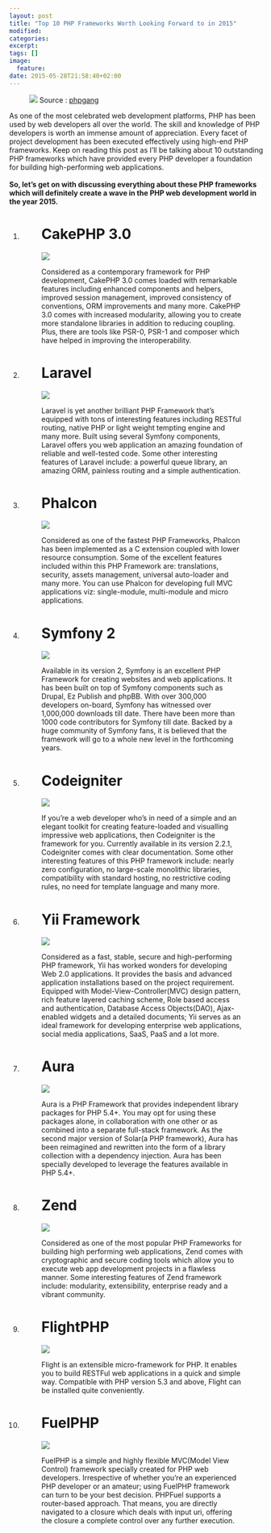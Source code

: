 ```yaml
---
layout: post
title: "Top 10 PHP Frameworks Worth Looking Forward to in 2015"
modified:
categories: 
excerpt:
tags: []
image:
  feature:
date: 2015-05-28T21:58:40+02:00
---
```


<figure>
	<img src="../images/top10FPHP/phpfram.jpg">
	Source : <a href="http://www.phpgang.com/top-10-php-frameworks-worth-looking-forward-to-in-2015_937.html">phpgang</a>
</figure>

As one of the most celebrated web development platforms, PHP has been used by web developers all over the world. The skill and knowledge of PHP developers is worth an immense amount of appreciation. Every facet of project development has been executed effectively using high-end PHP frameworks. Keep on reading this post as I’ll be talking about 10 outstanding PHP frameworks which have provided every PHP developer a foundation for building high-performing web applications.
<br><br>
<strong>So, let’s get on with discussing everything about these PHP frameworks which will definitely create a wave in the PHP web development world in the year 2015.</strong>


<ol>

<li>
	<figure>
		<h1>CakePHP 3.0</h1>
		<img src="../images/top10FPHP/cakephp.jpg">
		<p>Considered as a contemporary framework for PHP development, CakePHP 3.0 comes loaded with remarkable features including enhanced components and helpers, improved session management, improved consistency of conventions, ORM improvements and many more. CakePHP 3.0 comes with increased modularity, allowing you to create more standalone libraries in addition to reducing coupling. Plus, there are tools like PSR-0, PSR-1 and composer which have helped in improving the interoperability.</p>
	</figure>
</li>
<li>
	<figure>
		<h1>Laravel</h1>
		<img src="../images/top10FPHP/laravel.jpg">
		<p>Laravel is yet another brilliant PHP Framework that’s equipped with tons of interesting features including RESTful routing, native PHP or light weight tempting engine and many more. Built using several Symfony components, Laravel offers you web application an amazing foundation of reliable and well-tested code. Some other interesting features of Laravel include: a powerful queue library, an amazing ORM, painless routing and a simple authentication.</p>
	</figure>
</li>
<li>
	<figure>
		<h1>Phalcon</h1>
		<img src="../images/top10FPHP/phalcon.jpg">
		<p>Considered as one of the fastest PHP Frameworks, Phalcon has been implemented as a C extension coupled with lower resource consumption. Some of the excellent features included within this PHP Framework are: translations, security, assets management, universal auto-loader and many more. You can use Phalcon for developing full MVC applications viz: single-module, multi-module and micro applications.</p>
	</figure>
</li>
<li>
	<figure>
		<h1>Symfony 2</h1>
		<img src="../images/top10FPHP/symfony.jpg">
		<p>Available in its version 2, Symfony is an excellent PHP Framework for creating websites and web applications. It has been built on top of Symfony components such as Drupal, Ez Publish and phpBB. With over 300,000 developers on-board, Symfony has witnessed over 1,000,000 downloads till date. There have been more than 1000 code contributors for Symfony till date. Backed by a huge community of Symfony fans, it is believed that the framework will go to a whole new level in the forthcoming years.</p>
	</figure>
</li>
<li>
	<figure>
		<h1>Codeigniter</h1>
		<img src="../images/top10FPHP/Codeigniter.jpg">
		<p>If you’re a web developer who’s in need of a simple and an elegant toolkit for creating feature-loaded and visualling impressive web applications, then Codeigniter is the framework for you. Currently available in its version 2.2.1, Codeigniter comes with clear documentation. Some other interesting features of this PHP framework include: nearly zero configuration, no large-scale monolithic libraries, compatibility with standard hosting, no restrictive coding rules, no need for template language and many more.</p>
	</figure>
</li>
<li>
	<figure>
		<h1>Yii Framework</h1>
		<img src="../images/top10FPHP/Yii.png">
		<p>Considered as a fast, stable, secure and high-performing PHP framework, Yii has worked wonders for developing Web 2.0 applications. It provides the basis and advanced application installations based on the project requirement. Equipped with Model-View-Controller(MVC) design pattern, rich feature layered caching scheme, Role based access and authentication, Database Access Objects(DAO), Ajax-enabled widgets and a detailed documents; Yii serves as an ideal framework for developing enterprise web applications, social media applications, SaaS, PaaS and a lot more.</p>
	</figure>
</li>
<li>
	<figure>
		<h1>Aura</h1>
		<img src="../images/top10FPHP/aura.jpg">
		<p>Aura is a PHP Framework that provides independent library packages for PHP 5.4+. You may opt for using these packages alone, in collaboration with one other or as combined into a separate full-stack framework. As the second major version of Solar(a PHP framework), Aura has been reimagined and rewritten into the form of a library collection with a dependency injection. Aura has been specially developed to leverage the features available in PHP 5.4+.</p>
	</figure>
</li>
<li>
	<figure>
		<h1>Zend</h1>
		<img src="../images/top10FPHP/Zend.png">
		<p>Considered as one of the most popular PHP Frameworks for building high performing web applications, Zend comes with cryptographic and secure coding tools which allow you to execute web app development projects in a flawless manner. Some interesting features of Zend framework include: modularity, extensibility, enterprise ready and a vibrant community.</p>
	</figure>
</li>
<li>
	<figure>
		<h1>FlightPHP</h1>
		<img src="../images/top10FPHP/Flight.png">
		<p>Flight is an extensible micro-framework for PHP. It enables you to build RESTFul web applications in a quick and simple way. Compatible with PHP version 5.3 and above, Flight can be installed quite conveniently.</p>
	</figure>
</li>
<li>
	<figure>
		<h1>FuelPHP</h1>
		<img src="../images/top10FPHP/fuel.jpg">
		<p>FuelPHP is a simple and highly flexible MVC(Model View Control) framework specially created for PHP web developers. Irrespective of whether you’re an experienced PHP developer or an amateur; using FuelPHP framework can turn to be your best decision. PHPFuel supports a router-based approach. That means, you are directly navigated to a closure which deals with input uri, offering the closure a complete control over any further execution.</p>
	</figure>
</li>

	
</ol>
